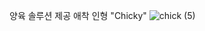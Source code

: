 양육 솔루션 제공 애착 인형 "Chicky"
![chick (5)](https://github.com/user-attachments/assets/19208420-964b-4093-ba98-4ab7069131b1)
